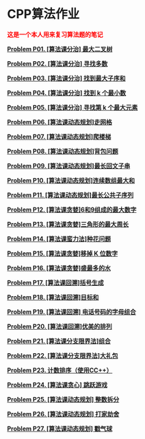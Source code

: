 # CPP算法作业

<font color = red><b />
这是一个本人用来复习算法题的笔记</font>

[Problem P01. [算法课分治] 最大二叉树](/Notes/Problem%20P01.%20[算法课分治]%20最大二叉树.md)

[Problem P02. [算法课分治] 寻找多数](/Notes/Problem%20P02.%20[算法课分治]%20寻找多数.md)

[Problem P03. [算法课分治] 找到最大子序和](/Notes/Problem%20P03.%20[算法课分治]%20找到最大子序和.md)

[Problem P04. [算法课分治] 找到 k 个最小数](/Notes/Problem%20P04.%20[算法课分治]%20找到%20k%20个最小数.md)

[Problem P05. [算法课分治] 寻找第 k 个最大元素](/Notes/Problem%20P05.%20[算法课分治]%20寻找第%20k%20个最大元素.md)

[Problem P06. [算法课动态规划]走网格](/Notes/Problem%20P06.%20[算法课动态规划]走网格.md)

[Problem P07. [算法课动态规划]爬楼梯](/Notes/Problem%20P07.%20[算法课动态规划]爬楼梯.md)

[Problem P08. [算法课动态规划]背包问题](/Notes/Problem%20P08.%20[算法课动态规划]背包问题.md)

[Problem P09. [算法课动态规划]最长回文子串](/Notes/Problem%20P09.%20[算法课动态规划]最长回文子串.md)

[Problem P10. [算法课动态规划]连续数组最大和](/Notes/Problem%20P10.%20[算法课动态规划]连续数组最大和.md)

[Problem P11. [算法课动态规划]最长公共子序列](/Notes/Problem%20P11.%20[算法课动态规划]最长公共子序列.md)

[Problem P12. [算法课贪婪]6和9组成的最大数字](/Notes/Problem%20P12.%20[算法课贪婪]6和9组成的最大数字.md)

[Problem P13. [算法课贪婪]三角形的最大周长](/Notes/Problem%20P13.%20[算法课贪婪]三角形的最大周长.md)

[Problem P14. [算法课蛮力法]种花问题](/Notes/Problem%20P14.%20[算法课蛮力法]种花问题.md)

[Problem P15. [算法课贪婪]移掉 K 位数字](/Notes/Problem%20P15.%20[算法课贪婪]移掉%20K%20位数字.md)

[Problem P16. [算法课贪婪]盛最多的水](/Notes/Problem%20P16.%20[算法课贪婪]盛最多的水.md)

[Problem P17. [算法课回溯]括号生成](/Notes/Problem%20P17.%20[算法课回溯]括号生成.md)

[Problem P18. [算法课回溯]目标和](/Notes/Problem%20P18.%20[算法课回溯]目标和.md)

[Problem P19. [算法课回溯] 电话号码的字母组合](/Notes/Problem%20P19.%20[算法课回溯]%20电话号码的字母组合.md)

[Problem P20. [算法课回溯]优美的排列](/Notes/Problem%20P20.%20[算法课回溯]优美的排列.md)

[Problem P21. [算法课分支限界法]组合](/Notes/Problem%20P21.%20[算法课分支限界法]组合.md)

[Problem P22. [算法课分支限界法]大礼包](/Notes/Problem%20P22.%20[算法课分支限界法]大礼包.md)

[Problem P23. 计数排序（使用CC++）](/Notes/Problem%20P23.%20计数排序（使用CC++）.md)

[Problem P24. [算法课贪心] 跳跃游戏](/Notes/Problem%20P24.%20[算法课贪心]%20跳跃游戏.md)

[Problem P25. [算法课动态规划] 整数拆分](/Notes/Problem%20P25.%20[算法课动态规划]%20整数拆分.md)

[Problem P26. [算法课动态规划] 打家劫舍](/Notes/Problem%20P26.%20[算法课动态规划]%20打家劫舍.md)

[Problem P27. [算法课动态规划] 戳气球](/Notes/Problem%20P27.%20[算法课动态规划]%20戳气球.md)
